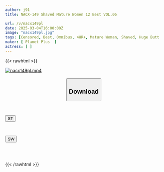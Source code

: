 ```yaml
---
author: j91
title: NACX-149 Shaved Mature Women 12 Best VOL.06

url: /v/nacx149pl
date: 2025-03-04T16:00:00Z
image: "nacx149pl.jpg"
tags: [Censored, Best, Omnibus, 4HR+, Mature Woman, Shaved, Huge Butt	]
maker: [ Planet Plus  ]
actress: [ ]
---
```



{{< rawhtml >}}

<div class="video" data-videoid="M7eDmKjPJafwbY">
    <a href="javascript:;">
        <img src="/v/nacx149pl/nacx149pl.jpg" width="WIDTH" height="HEIGHT" alt="nacx149pl.mp4" loading="lazy">
    </a>
</div>

<script type="text/javascript" src="https://j91.asia/asset/on-demand-st.js"></script>

<br>
  <link rel="stylesheet" href="https://j91.asia/asset/bs5.css">
  
  <center>
  <button class="btn btn-primary" type="button" data-bs-toggle="collapse" data-bs-target=".multi-collapse" aria-expanded="false" aria-controls="multiCollapseExample1 multiCollapseExample2"><h2>Download</h2></button></center>
</p>
<div class="row">
  <div class="col">
    <div class="collapse multi-collapse" id="multiCollapseExample1">
      <div class="card card-body">
	      	      <br>
<div class="buttons">  
<p><a href="/v/nacx149pl/st.html" target="_blank"><button class="btn-hover color-3"><i class="fa fa-download"></i> ST</button></a></p></div>
    </div>
  </div>
</div>
  <div class="col">
    <div class="collapse multi-collapse" id="multiCollapseExample2">
      <div class="card card-body">
	      <br>
<div class="buttons">
<p><a href="/v/nacx149pl/sw.html" target="_blank"><button class="btn-hover color-2"><i class="fa fa-download"></i> SW</button></a></p></div>
<br><br>
      </div>
    </div>
  </div>
</div>

{{< /rawhtml >}}